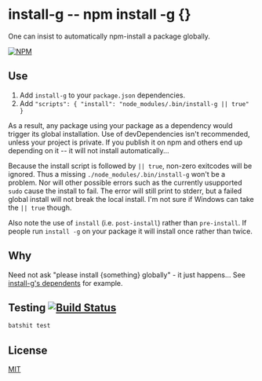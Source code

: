 # install-g -- npm install -g {}

One can insist to automatically npm-install a package globally.

[![NPM](https://nodei.co/npm/install-g.png?mini=true)](https://www.npmjs.org/package/install-g)

## Use

1. Add `install-g` to your `package.json` dependencies.
2. Add `"scripts": { "install": "node_modules/.bin/install-g || true" }`

As a result, any package using your package as a dependency would trigger its global installation.
Use of devDependencies isn't recommended, unless your project is private.
If you publish it on npm and others end up depending on it -- it will not install automatically...

Because the install script is followed by `|| true`, non-zero exitcodes will be ignored.
Thus a missing `./node_modules/.bin/install-g` won't be a problem.  Nor will other possible errors
such as the currently usupported `sudo` cause the install to fail.  The error will still print
to stderr, but a failed global install will not break the local install.
I'm not sure if Windows can take the `|| true` though.

Also note the use of `install` (i.e. `post-install`) rather than `pre-install`.
If people run `install -g` on your package it will install once rather than twice.

## Why

Need not ask "please install {something} globally" - it just happens...
See [install-g's dependents](https://www.npmjs.org/package/install-g) for example.

## Testing [![Build Status](https://secure.travis-ci.org/orlin/install-g.png)](http://travis-ci.org/orlin/install-g)

```sh
batshit test
```

## License

[MIT](http://orlin.mit-license.org)
